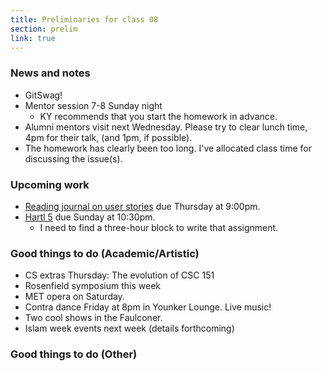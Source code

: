 ```yaml
---
title: Preliminaries for class 08
section: prelim
link: true
---
```

### News and notes

* GitSwag!
* Mentor session 7-8 Sunday night
    * KY recommends that you start the homework in advance.
* Alumni mentors visit next Wednesday.  Please try to clear lunch time,
  4pm for their talk, (and 1pm, if possible).
* The homework has clearly been too long.  I've allocated class time for
  discussing the issue(s).

### Upcoming work

* [Reading journal on user stories](../readings/user-stories) due
  Thursday at 9:00pm.
* [Hartl 5](../assignments/hartl-5) due Sunday at 10:30pm.
    * I need to find a three-hour block to write that assignment.

### Good things to do (Academic/Artistic)

* CS extras Thursday: The evolution of CSC 151
* Rosenfield symposium this week
* MET opera on Saturday.
* Contra dance Friday at 8pm in Younker Lounge.  Live music!
* Two cool shows in the Faulconer.
* Islam week events next week (details forthcoming)

### Good things to do (Other)

